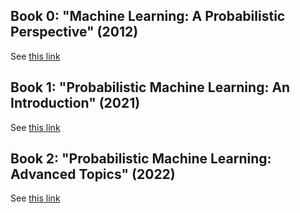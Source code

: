 
## Book 0: "Machine Learning: A Probabilistic Perspective" (2012)

See [this link](book0.html)

## Book 1: "Probabilistic Machine Learning: An Introduction" (2021)

See [this link](book1.html)

## Book 2: "Probabilistic Machine Learning: Advanced Topics" (2022)

See [this link](book2.html)


